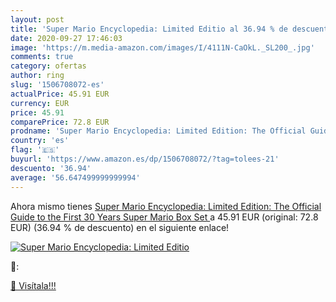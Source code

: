 ```yaml
---
layout: post
title: 'Super Mario Encyclopedia: Limited Editio al 36.94 % de descuento'
date: 2020-09-27 17:46:03
image: 'https://m.media-amazon.com/images/I/4111N-CaOkL._SL200_.jpg'
comments: true
category: ofertas
author: ring
slug: '1506708072-es'
actualPrice: 45.91 EUR
currency: EUR
price: 45.91
comparePrice: 72.8 EUR
prodname: 'Super Mario Encyclopedia: Limited Edition: The Official Guide to the First 30 Years  Super Mario Box Set '
country: 'es'
flag: '🇪🇸'
buyurl: 'https://www.amazon.es/dp/1506708072/?tag=tolees-21'
descuento: '36.94'
average: '56.647499999999994'
---
```


Ahora mismo tienes [Super Mario Encyclopedia: Limited Edition: The Official Guide to the First 30 Years  Super Mario Box Set ](https://www.amazon.es/dp/1506708072/?tag=tolees-21) a 45.91 EUR (original: 72.8 EUR) (36.94 %  de descuento) en el siguiente enlace!

[![Super Mario Encyclopedia: Limited Editio](https://m.media-amazon.com/images/I/4111N-CaOkL._SL200_.jpg)](https://www.amazon.es/dp/1506708072/?tag=tolees-21)

🔎:


[🛒 Visítala!!!](https://www.amazon.es/dp/1506708072/?tag=tolees-21)
